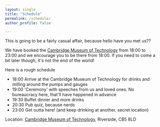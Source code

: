 ```yaml
---
layout: single
title: "Schedule"
permalink: /schedule/
author_profile: false

---
```

This is going to be a fairly casual affair, because hello have you met us??

We have booked the [Cambridge Museum of Technology](https://maps.app.goo.gl/FUrpX2WgPmRaSqw76) from 18:00 to 23:00 and we encourage you to be there from 18:00.
If you need to come a bit later though, it's not the end of the world!

Here is a rough schedule

+ 18:00 Arrive at the Cambridge Museum of Technology for drinks and milling around the pumps and gauges
+ 19:00 'Ceremony' with speeches from us and loved ones. No bureaucracy here, that'll have happened in advance
+ 19:30 Buffet dinner and more drinks
+ 20:30 Pub quiz, because nerds
+ 23:00 Get outta here! (and keep drinking at another, secret location)

Location: [Cambridge Museum of Technology](https://maps.app.goo.gl/FUrpX2WgPmRaSqw76), Riverside, CB5 8LD